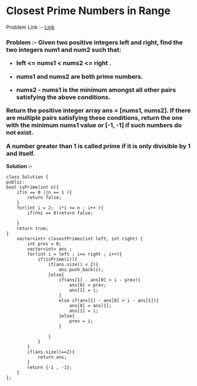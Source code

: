 # Closest Prime Numbers in Range

Problem Link :- [Link](https://leetcode.com/problems/closest-prime-numbers-in-range/)

<h3>
Problem :- Given two positive integers left and right, find the two integers num1 and num2 such that:

  * left <= nums1 < nums2 <= right .
                                 
  * nums1 and nums2 are both prime numbers.
                                 
  * nums2 - nums1 is the minimum amongst all other pairs satisfying the above conditions.
                                 
Return the positive integer array ans = [nums1, nums2]. If there are multiple pairs satisfying these conditions, return the one with the minimum nums1 value or [-1, -1] if such numbers do not exist.

A number greater than 1 is called prime if it is only divisible by 1 and itself.
</h3>


**Solution :-**
```
class Solution {
public:
bool isPrime(int n){
    if(n == 0 ||n == 1 ){
        return false;
    }
    for(int i = 2;  i*i <= n ; i++ ){
        if(n%i == 0)return false;

    }
    return true;
}
    vector<int> closestPrimes(int left, int right) {
        int prev = 0;
        vector<int> ans ;
        for(int i = left ; i<= right ; i++){
            if(isPrime(i)){
                if(ans.size() < 2){
                    ans.push_back(i);
                }else{
                    if(ans[1] - ans[0] > i - prev){
                        ans[0] = prev;
                        ans[1] = i;
                    }
                    else if(ans[1] - ans[0] > i - ans[1]){
                        ans[0] = ans[1];
                        ans[1] = i;
                    }else{
                        prev = i;
                    }
                    
                }
            }
        }
        if(ans.size()==2){
            return ans;
        }
        return {-1 , -1};
    }
};
```

